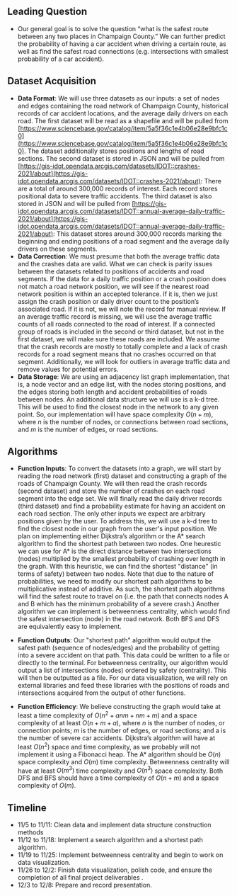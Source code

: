 ## Leading Question 
* Our general goal is to solve the question “what is the safest route between any two places in Champaign County.” We can further predict the probability of having a car accident when driving a certain route, as well as find the safest road connections (e.g. intersections with smallest probability of a car accident).

## Dataset Acquisition
* **Data Format**: We will use three datasets as our inputs: a set of nodes and edges containing the road network of Champaign County, historical records of car accident locations, and the average daily drivers on each road. The first dataset will be read as a shapefile and will be pulled from [https://www.sciencebase.gov/catalog/item/5a5f36c1e4b06e28e9bfc1c0](https://www.sciencebase.gov/catalog/item/5a5f36c1e4b06e28e9bfc1c0). The dataset additionally stores positions and lengths of road sections. The second dataset is stored in JSON and will be pulled from [https://gis-idot.opendata.arcgis.com/datasets/IDOT::crashes-2021/about](https://gis-idot.opendata.arcgis.com/datasets/IDOT::crashes-2021/about): There are a total of around 300,000 records of interest. Each record stores positional data to severe traffic accidents. The third dataset is also stored in JSON and will be pulled from [https://gis-idot.opendata.arcgis.com/datasets/IDOT::annual-average-daily-traffic-2021/about](https://gis-idot.opendata.arcgis.com/datasets/IDOT::annual-average-daily-traffic-2021/about): This dataset stores around 300,000 records marking the beginning and ending positions of a road segment and the average daily drivers on these segments.
* **Data Correction**: We must presume that both the average traffic data and the crashes data are valid. What we can check is parity issues between the datasets related to positions of accidents and road segments. If the data for a daily traffic position or a crash position does not match a road network position, we will see if the nearest road network position is within an accepted tolerance. If it is, then we just assign the crash position or daily driver count to the position’s associated road. If it is not, we will note the record for manual review. If an average traffic record is missing, we will use the average traffic counts of all roads connected to the road of interest. If a connected group of roads is included in the second or third dataset, but not in the first dataset, we will make sure these roads are included. We assume that the crash records are mostly to totally complete and a lack of crash records for a road segment means that no crashes occurred on that segment. Additionally, we will look for outliers in average traffic data and remove values for potential errors.
* **Data Storage**: We are using an adjacency list graph implementation, that is, a node vector and an edge list, with the nodes storing positions, and the edges storing both length and accident probabilities of roads between nodes. An additional data structure we will use is a k-d tree. This will be used to find the closest node in the network to any given point. So, our implementation will have space complexity $O(n+m)$, where $n$ is the number of nodes, or connections between road sections, and $m$ is the number of edges, or road sections.

## Algorithms
* **Function Inputs**: To convert the datasets into a graph, we will start by reading the road network (first) dataset and constructing a graph of the roads of Champaign County. We will then read the crash records (second dataset) and store the number of crashes on each road segment into the edge set. We will finally read the daily driver records (third dataset) and find a probability estimate for having an accident on each road section. The only other inputs we expect are arbitrary positions given by the user. To address this, we will use a k-d tree to find the closest node in our graph from the user's input position. We plan on implementing either Dijkstra’s algorithm or the A* search algorithm to find the shortest path between two nodes. One heurestic we can use for A* is the direct distance between two intersections (nodes) multiplied by the smallest probability of crashing over length in the graph. With this heuristic, we can find the shortest "distance" (in terms of safety) between two nodes. Note that due to the nature of probabilities, we need to modify our shortest path algorithms to be multiplicative instead of additive. As such, the shortest path algorithms will find the safest route to travel on (i.e. the path that connects nodes A and B which has the minimum probability of a severe crash.) Another algorithm we can implement is betweenness centrality, which would find the safest intersection (node) in the road network. Both BFS and DFS are equivalently easy to implement.

* **Function Outputs**: Our "shortest path" algorithm would output the safest path (sequence of nodes/edges) and the probability of getting into a severe accident on that path. This data could be written to a file or directly to the terminal. For betweenness centrality, our algorithm would output a list of intersections (nodes) ordered by safety (centrality). This will then be outputted as a file. For our data visualization, we will rely on external libraries and feed these libraries with the positions of roads and intersections acquired from the output of other functions.

* **Function Efficiency**: We believe constructing the graph would take at least a time complexity of $O(n^2 + anm + nm + m)$ and a space complexity of at least $O(n + m + a)$, where $n$ is the number of nodes, or connection points; $m$ is the number of edges, or road sections; and a is the number of severe car accidents. Dijkstra’s algorithm will have at least $O(n^2)$ space and time complexity, as we probably will not implement it using a Fibonacci heap. The A* algorithm should be $O(n)$ space complexity and $O(m)$ time complexity. Betweenness centrality will have at least $O(m^3)$ time complexity and $O(n^3)$ space complexity. Both DFS and BFS should have a time complexity of $O(n + m)$ and a space complexity of $O(m)$.


## Timeline
* 11/5 to 11/11: Clean data and implement data structure construction methods
* 11/12 to 11/18: Implement a search algorithm and a shortest path algorithm.
* 11/19 to 11/25: Implement betweenness centrality and begin to work on data visualization.
* 11/26 to 12/2: Finish data visualization, polish code, and ensure the completion of all final project deliverables .
* 12/3 to 12/8: Prepare and record presentation.
